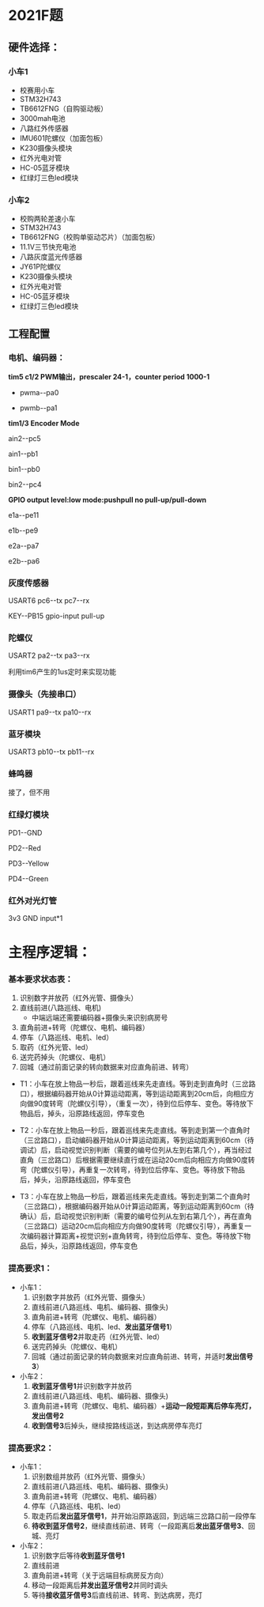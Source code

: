 # 2021F题

## 硬件选择：

### 小车1

- 校赛用小车
- STM32H743
- TB6612FNG（自购驱动板）
- 3000mah电池
- 八路红外传感器
- IMU601陀螺仪（加面包板）
- K230摄像头模块
- 红外光电对管
- HC-05蓝牙模块
- 红绿灯三色led模块

### 小车2

- 校购两轮差速小车
- STM32H743
- TB6612FNG（校购单驱动芯片）（加面包板）
- 11.1V三节快充电池
- 八路灰度蓝光传感器
- JY61P陀螺仪
- K230摄像头模块
- 红外光电对管
- HC-05蓝牙模块
- 红绿灯三色led模块

## 工程配置

### 电机、编码器：

**tim5 c1/2 PWM输出，prescaler 24-1，counter period 1000-1**

- pwma--pa0

- pwmb--pa1

**tim1/3 Encoder Mode**

ain2--pc5

ain1--pb1

bin1--pb0

bin2--pc4

**GPIO output    level:low  mode:pushpull  no pull-up/pull-down**

e1a--pe11

e1b--pe9

e2a--pa7

e2b--pa6



### 灰度传感器

 USART6  pc6--tx  pc7--rx

 KEY--PB15 gpio-input pull-up 

### 陀螺仪

USART2  pa2--tx  pa3--rx

利用tim6产生的1us定时来实现功能



### 摄像头（先接串口）

USART1  pa9--tx  pa10--rx



### 蓝牙模块

USART3  pb10--tx  pb11--rx



### 蜂鸣器

接了，但不用



### 红绿灯模块

PD1--GND

PD2--Red

PD3--Yellow

PD4--Green



### 红外对光灯管

3v3 GND input*1





# 主程序逻辑：

### 基本要求状态表：

1. 识别数字并放药（红外光管、摄像头）
2. 直线前进(八路巡线、电机)
   - 中端远端还需要编码器+摄像头来识别病房号
3. 直角前进+转弯（陀螺仪、电机、编码器）
4. 停车（八路巡线、电机、led）
5. 取药（红外光管、led）
6. 送完药掉头（陀螺仪、电机）
7. 回城（通过前面记录的转向数据来对应直角前进、转弯）

- T1：小车在放上物品一秒后，跟着巡线来先走直线。等到走到直角时（三岔路口），根据编码器开始从0计算运动距离，等到运动距离到20cm后，向相应方向做90度转弯（陀螺仪引导），（重复一次），待到位后停车、变色。等待放下物品后，掉头，沿原路线返回，停车变色

- T2：小车在放上物品一秒后，跟着巡线来先走直线。等到走到第一个直角时（三岔路口），启动编码器开始从0计算运动距离，等到运动距离到60cm（待调试）后，启动视觉识别判断（需要的编号位列从左到右第几个），再当经过直角（三岔路口）后根据需要继续直行或在运动20cm后向相应方向做90度转弯（陀螺仪引导），再重复一次转弯，待到位后停车、变色。等待放下物品后，掉头，沿原路线返回，停车变色
- T3：小车在放上物品一秒后，跟着巡线来先走直线。等到走到第二个直角时（三岔路口），根据编码器开始从0计算运动距离，等到运动距离到60cm（待确认）后，启动视觉识别判断（需要的编号位列从左到右第几个），再在直角（三岔路口）运动20cm后向相应方向做90度转弯（陀螺仪引导），再重复一次编码器计算距离+视觉识别+直角转弯，待到位后停车、变色。等待放下物品后，掉头，沿原路线返回，停车变色

### 提高要求1：

- 小车1：
  1. 识别数字并放药（红外光管、摄像头）
  2. 直线前进(八路巡线、电机、编码器、摄像头)
  3. 直角前进+转弯（陀螺仪、电机、编码器）
  4. 停车（八路巡线、电机、led、**发出蓝牙信号1**）
  5. **收到蓝牙信号2**并取走药（红外光管、led）
  6. 送完药掉头（陀螺仪、电机）
  7. 回城（通过前面记录的转向数据来对应直角前进、转弯，并适时**发出信号3**）
- 小车2：
  1. **收到蓝牙信号1**并识别数字并放药
  2. 直线前进(八路巡线、电机、编码器、摄像头)
  3. 直角前进+转弯（陀螺仪、电机、编码器）+**运动一段短距离后停车亮灯，发出信号2**
  4. **收到信号3**后掉头，继续按路线运送，到达病房停车亮灯

### 提高要求2：

- 小车1：
  1. 识别数组并放药（红外光管、摄像头）
  2. 直线前进(八路巡线、电机、编码器、摄像头)
  3. 直角前进+转弯（陀螺仪、电机、编码器）
  4. 停车（八路巡线、电机、led）
  5. 取走药后**发出蓝牙信号1**，并开始沿原路返回，到远端三岔路口前一段停车
  6. **待收到蓝牙信号2**，继续直线前进、转弯（一段距离后**发出蓝牙信号3**、回城、亮灯
- 小车2：
  1. 识别数字后等待**收到蓝牙信号1**
  2. 直线前进
  3. 直角前进+转弯（关于远端目标病房反方向）
  4. 移动一段距离后**并发出蓝牙信号2**并同时调头
  5. 等待**接收蓝牙信号3**后直线前进、转弯、到达病房，亮灯
